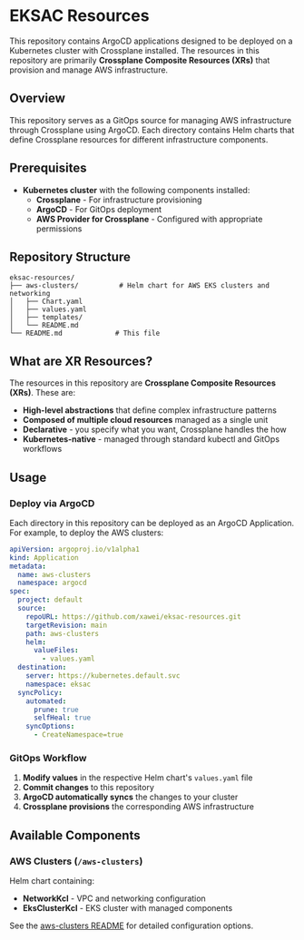 # EKSAC Resources

This repository contains ArgoCD applications designed to be deployed on a Kubernetes cluster with Crossplane installed. The resources in this repository are primarily **Crossplane Composite Resources (XRs)** that provision and manage AWS infrastructure.

## Overview

This repository serves as a GitOps source for managing AWS infrastructure through Crossplane using ArgoCD. Each directory contains Helm charts that define Crossplane resources for different infrastructure components.

## Prerequisites

- **Kubernetes cluster** with the following components installed:
  - **Crossplane** - For infrastructure provisioning
  - **ArgoCD** - For GitOps deployment
  - **AWS Provider for Crossplane** - Configured with appropriate permissions

## Repository Structure

```
eksac-resources/
├── aws-clusters/          # Helm chart for AWS EKS clusters and networking
│   ├── Chart.yaml
│   ├── values.yaml
│   ├── templates/
│   └── README.md
└── README.md             # This file
```

## What are XR Resources?

The resources in this repository are **Crossplane Composite Resources (XRs)**. These are:

- **High-level abstractions** that define complex infrastructure patterns
- **Composed of multiple cloud resources** managed as a single unit  
- **Declarative** - you specify what you want, Crossplane handles the how
- **Kubernetes-native** - managed through standard kubectl and GitOps workflows

## Usage

### Deploy via ArgoCD

Each directory in this repository can be deployed as an ArgoCD Application. For example, to deploy the AWS clusters:

```yaml
apiVersion: argoproj.io/v1alpha1
kind: Application
metadata:
  name: aws-clusters
  namespace: argocd
spec:
  project: default
  source:
    repoURL: https://github.com/xawei/eksac-resources.git
    targetRevision: main
    path: aws-clusters
    helm:
      valueFiles:
        - values.yaml
  destination:
    server: https://kubernetes.default.svc
    namespace: eksac
  syncPolicy:
    automated:
      prune: true
      selfHeal: true
    syncOptions:
      - CreateNamespace=true
```

### GitOps Workflow

1. **Modify values** in the respective Helm chart's `values.yaml` file
2. **Commit changes** to this repository
3. **ArgoCD automatically syncs** the changes to your cluster
4. **Crossplane provisions** the corresponding AWS infrastructure

## Available Components

### AWS Clusters (`/aws-clusters`)

Helm chart containing:
- **NetworkKcl** - VPC and networking configuration
- **EksClusterKcl** - EKS cluster with managed components

See the [aws-clusters README](./aws-clusters/README.md) for detailed configuration options.
